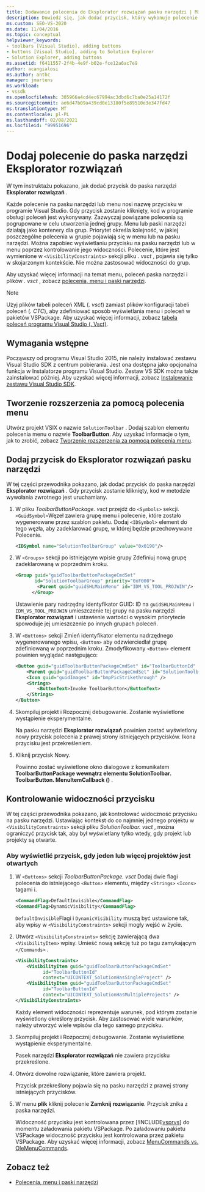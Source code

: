 ```yaml
---
title: Dodawanie polecenia do Eksplorator rozwiązań pasku narzędzi | Microsoft Docs
description: Dowiedz się, jak dodać przycisk, który wykonuje polecenie do paska narzędzi Eksplorator rozwiązań w programie Visual Studio.
ms.custom: SEO-VS-2020
ms.date: 11/04/2016
ms.topic: conceptual
helpviewer_keywords:
- toolbars [Visual Studio], adding buttons
- buttons [Visual Studio], adding to Solution Explorer
- Solution Explorer, adding buttons
ms.assetid: f6411557-2f4b-4e9f-b02e-fce12a6ac7e9
author: acangialosi
ms.author: anthc
manager: jmartens
ms.workload:
- vssdk
ms.openlocfilehash: 305966a4cd4ec67994ac3dbd6c7ba0e25a14172f
ms.sourcegitcommit: ae6d47b09a439cd0e13180f5e89510e3e347fd47
ms.translationtype: MT
ms.contentlocale: pl-PL
ms.lasthandoff: 02/08/2021
ms.locfileid: "99951696"
---
```

# <a name="add-a-command-to-the-solution-explorer-toolbar"></a>Dodaj polecenie do paska narzędzi Eksplorator rozwiązań
W tym instruktażu pokazano, jak dodać przycisk do paska narzędzi **Eksplorator rozwiązań** .

 Każde polecenie na pasku narzędzi lub menu nosi nazwę przycisku w programie Visual Studio. Gdy przycisk zostanie kliknięty, kod w programie obsługi poleceń jest wykonywany. Zazwyczaj powiązane polecenia są pogrupowane w celu utworzenia jednej grupy. Menu lub paski narzędzi działają jako kontenery dla grup. Priorytet określa kolejność, w jakiej poszczególne polecenia w grupie pojawiają się w menu lub na pasku narzędzi. Można zapobiec wyświetlaniu przycisku na pasku narzędzi lub w menu poprzez kontrolowanie jego widoczności. Polecenie, które jest wymienione w `<VisibilityConstraints>` sekcji pliku *. vsct* , pojawia się tylko w skojarzonym kontekście. Nie można zastosować widoczności do grup.

 Aby uzyskać więcej informacji na temat menu, poleceń paska narzędzi i plików *. vsct* , zobacz [polecenia, menu i paski narzędzi](../extensibility/internals/commands-menus-and-toolbars.md).

> [!NOTE]
> Użyj plików tabeli poleceń XML (*. vsct*) zamiast plików konfiguracji tabeli poleceń (*. CTC*), aby zdefiniować sposób wyświetlania menu i poleceń w pakietów VSPackage. Aby uzyskać więcej informacji, zobacz [tabela poleceń programu Visual Studio (. Vsct)](../extensibility/internals/visual-studio-command-table-dot-vsct-files.md).

## <a name="prerequisites"></a>Wymagania wstępne
 Począwszy od programu Visual Studio 2015, nie należy instalować zestawu Visual Studio SDK z centrum pobierania. Jest ona dostępna jako opcjonalna funkcja w Instalatorze programu Visual Studio. Zestaw VS SDK można także zainstalować później. Aby uzyskać więcej informacji, zobacz [Instalowanie zestawu Visual Studio SDK](../extensibility/installing-the-visual-studio-sdk.md).

## <a name="create-an-extension-with-a-menu-command"></a>Tworzenie rozszerzenia za pomocą polecenia menu
 Utwórz projekt VSIX o nazwie `SolutionToolbar` . Dodaj szablon elementu polecenia menu o nazwie **ToolbarButton**. Aby uzyskać informacje o tym, jak to zrobić, zobacz [Tworzenie rozszerzenia za pomocą polecenia menu](../extensibility/creating-an-extension-with-a-menu-command.md).

## <a name="add-a-button-to-the-solution-explorer-toolbar"></a>Dodaj przycisk do Eksplorator rozwiązań pasku narzędzi
 W tej części przewodnika pokazano, jak dodać przycisk do paska narzędzi **Eksplorator rozwiązań** . Gdy przycisk zostanie kliknięty, kod w metodzie wywołania zwrotnego jest uruchamiany.

1. W pliku *ToolbarButtonPackage. vsct* przejdź do  `<Symbols>` sekcji. `<GuidSymbol>`Węzeł zawiera grupę menu i polecenie, które zostało wygenerowane przez szablon pakietu. Dodaj `<IDSymbol>` element do tego węzła, aby zadeklarować grupę, w której będzie przechowywane Polecenie.

    ```xml
    <IDSymbol name="SolutionToolbarGroup" value="0x0190"/>
    ```

2. W `<Groups>` sekcji po istniejącym wpisie grupy Zdefiniuj nową grupę zadeklarowaną w poprzednim kroku.

    ```xml
    <Group guid="guidToolbarButtonPackageCmdSet"
           id="SolutionToolbarGroup" priority="0xF000">
            <Parent guid="guidSHLMainMenu" id="IDM_VS_TOOL_PROJWIN"/>
          </Group>
    ```

     Ustawienie pary nadrzędny identyfikator GUID: ID na `guidSHLMainMenu` i `IDM_VS_TOOL_PROJWIN` umieszczenie tej grupy na pasku narzędzi **Eksplorator rozwiązań** i ustawienie wartości o wysokim priorytecie spowoduje jej umieszczenie po innych grupach poleceń.

3. W `<Buttons>` sekcji Zmień identyfikator elementu nadrzędnego wygenerowanego wpisu, `<Button>` aby odzwierciedlał grupę zdefiniowaną w poprzednim kroku. Zmodyfikowany `<Button>` element powinien wyglądać następująco:

    ```xml
    <Button guid="guidToolbarButtonPackageCmdSet" id="ToolbarButtonId" priority="0x0100" type="Button">
        <Parent guid="guidToolbarButtonPackageCmdSet" id="SolutionToolbarGroup" />
        <Icon guid="guidImages" id="bmpPicStrikethrough" />
        <Strings>
            <ButtonText>Invoke ToolbarButton</ButtonText>
        </Strings>
    </Button>
    ```

4. Skompiluj projekt i Rozpocznij debugowanie. Zostanie wyświetlone wystąpienie eksperymentalne.

     Na pasku narzędzi **Eksplorator rozwiązań** powinien zostać wyświetlony nowy przycisk polecenia z prawej strony istniejących przycisków. Ikona przycisku jest przekreśleniem.

5. Kliknij przycisk Nowy.

     Powinno zostać wyświetlone okno dialogowe z komunikatem **ToolbarButtonPackage wewnątrz elementu SolutionToolbar. ToolbarButton. MenuItemCallback ()** .

## <a name="control-the-visibility-of-a-button"></a>Kontrolowanie widoczności przycisku
 W tej części przewodnika pokazano, jak kontrolować widoczność przycisku na pasku narzędzi. Ustawiając kontekst do co najmniej jednego projektu w `<VisibilityConstraints>` sekcji pliku *SolutionToolbar. vsct* , można ograniczyć przycisk tak, aby był wyświetlany tylko wtedy, gdy projekt lub projekty są otwarte.

### <a name="to-display-a-button-when-one-or-more-projects-are-open"></a>Aby wyświetlić przycisk, gdy jeden lub więcej projektów jest otwartych

1. W `<Buttons>` sekcji *ToolbarButtonPackage. vsct* Dodaj dwie flagi polecenia do istniejącego `<Button>` elementu, między `<Strings>` `<Icons>` tagami i.

   ```xml
   <CommandFlag>DefaultInvisible</CommandFlag>
   <CommandFlag>DynamicVisibility</CommandFlag>
   ```

    `DefaultInvisible`Flagi i `DynamicVisibility` muszą być ustawione tak, aby wpisy w `<VisibilityConstraints>` sekcji mogły wejść w życie.

2. Utwórz `<VisibilityConstraints>` sekcję zawierającą dwa `<VisibilityItem>` wpisy. Umieść nową sekcję tuż po tagu zamykającym `</Commands>` .

   ```xml
   <VisibilityConstraints>
       <VisibilityItem guid="guidToolbarButtonPackageCmdSet"
             id="ToolbarButtonId"
             context="UICONTEXT_SolutionHasSingleProject" />
       <VisibilityItem guid="guidToolbarButtonPackageCmdSet"
             id="ToolbarButtonId"
             context="UICONTEXT_SolutionHasMultipleProjects" />
   </VisibilityConstraints>
   ```

    Każdy element widoczności reprezentuje warunek, pod którym zostanie wyświetlony określony przycisk. Aby zastosować wiele warunków, należy utworzyć wiele wpisów dla tego samego przycisku.

3. Skompiluj projekt i Rozpocznij debugowanie. Zostanie wyświetlone wystąpienie eksperymentalne.

    Pasek narzędzi **Eksplorator rozwiązań** nie zawiera przycisku przekreślone.

4. Otwórz dowolne rozwiązanie, które zawiera projekt.

    Przycisk przekreślony pojawia się na pasku narzędzi z prawej strony istniejących przycisków.

5. W menu **plik** kliknij polecenie **Zamknij rozwiązanie**. Przycisk znika z paska narzędzi.

   Widoczność przycisku jest kontrolowana przez [!INCLUDE[vsprvs](../code-quality/includes/vsprvs_md.md)] do momentu załadowania pakietu VSPackage. Po załadowaniu pakietu VSPackage widoczność przycisku jest kontrolowana przez pakietu VSPackage.  Aby uzyskać więcej informacji, zobacz [MenuCommands vs. OleMenuCommands](/previous-versions/visualstudio/visual-studio-2015/misc/menucommands-vs-olemenucommands?preserve-view=true&view=vs-2015).

## <a name="see-also"></a>Zobacz też
- [Polecenia, menu i paski narzędzi](../extensibility/internals/commands-menus-and-toolbars.md)